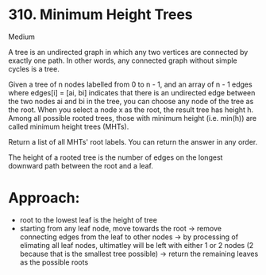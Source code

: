 # 310. Minimum Height Trees

Medium

A tree is an undirected graph in which any two vertices are connected by exactly one path. In other words, any connected graph without simple cycles is a tree.

Given a tree of n nodes labelled from 0 to n - 1, and an array of n - 1 edges where edges[i] = [ai, bi] indicates that there is an undirected edge between the two nodes ai and bi in the tree, you can choose any node of the tree as the root. When you select a node x as the root, the result tree has height h. Among all possible rooted trees, those with minimum height (i.e. min(h))  are called minimum height trees (MHTs).

Return a list of all MHTs' root labels. You can return the answer in any order.

The height of a rooted tree is the number of edges on the longest downward path between the root and a leaf.

# Approach:
- root to the lowest leaf is the height of tree 
- starting from any leaf node, move towards the root 
    -> remove connecting edges from the leaf to other nodes
    -> by processing of elimating all leaf nodes, ultimatley will be left with either 1 or 2 nodes (2 because that is the smallest tree possible)
    -> return the remaining leaves as the possible roots
